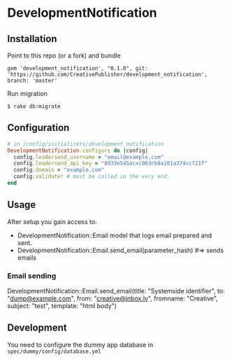 # DevelopmentNotification

## Installation

Point to this repo (or a fork) and bundle
```
gem 'development_notification', "0.1.0", git: 'https://github.com/CreativePublisher/development_notification', branch: 'master'
```

Run migration
```
$ rake db:migrate
```

## Configuration

```ruby
# in /config/initializers/development_notification
DevelopmentNotification.configure do |config|
  config.leadersend_username = "email@example.com"
  config.leadersend_api_key = "0933e545acxc063cb8a101a374cc721f"
  config.domain = "example.com"
  config.validate! # must be called in the very end.
end
```


## Usage
After setup you gain access to:
* DevelopmentNotification::Email model that logs email prepared and sent.
* DevelopmentNotification::Email.send_email(parameter_hash) #=> sends emails

### Email sending
DevelopmentNotification::Email.send_email(title: "Systemside identifier", to: "dump@example.com", from: "creative@inbox.lv", fromname: "Creative", subject: "test", template: "html body")

## Development
You need to configure the dummy app database in `spec/dummy/config/database.yml`
